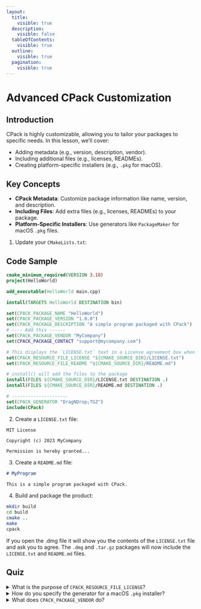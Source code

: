 ```yaml
---
layout:
  title:
    visible: true
  description:
    visible: false
  tableOfContents:
    visible: true
  outline:
    visible: true
  pagination:
    visible: true
---
```


# Advanced CPack Customization

## Introduction

CPack is highly customizable, allowing you to tailor your packages to specific needs. In this lesson, we’ll cover:

* Adding metadata (e.g., version, description, vendor).
* Including additional files (e.g., licenses, READMEs).
* Creating platform-specific installers (e.g., `.pkg` for macOS).

## Key Concepts

* **CPack Metadata**: Customize package information like name, version, and description.
* **Including Files**: Add extra files (e.g., licenses, READMEs) to your package.
* **Platform-Specific Installers**: Use generators like `PackageMaker` for macOS `.pkg` files.

1. Update your `CMakeLists.txt`:

## Code Sample

```cmake
cmake_minimum_required(VERSION 3.10)
project(HelloWorld)

add_executable(HelloWorld main.cpp)

install(TARGETS HelloWorld DESTINATION bin)

set(CPACK_PACKAGE_NAME "HelloWorld")
set(CPACK_PACKAGE_VERSION "1.0.0")
set(CPACK_PACKAGE_DESCRIPTION "A simple program packaged with CPack")
# ---- Add this ------
set(CPACK_PACKAGE_VENDOR "MyCompany")
set(CPACK_PACKAGE_CONTACT "support@mycompany.com")

# This displays the `LICENSE.txt` text in a License agreement box when you double-click the `dmg` but doesn't include the actual file in the package.
set(CPACK_RESOURCE_FILE_LICENSE "${CMAKE_SOURCE_DIR}/LICENSE.txt")
set(CPACK_RESOURCE_FILE_README "${CMAKE_SOURCE_DIR}/README.md")

# install() will add the files to the package
install(FILES ${CMAKE_SOURCE_DIR}/LICENSE.txt DESTINATION .)
install(FILES ${CMAKE_SOURCE_DIR}/README.md DESTINATION .)

# ---------------------
set(CPACK_GENERATOR "DragNDrop;TGZ")
include(CPack)
```

2. Create a `LICENSE.txt` file:

```
MIT License

Copyright (c) 2023 MyCompany

Permission is hereby granted...
```

3. Create a `README.md` file:

```markdown
# MyProgram

This is a simple program packaged with CPack.
```

4. Build and package the product:

```bash
mkdir build
cd build
cmake ..
make
cpack
```

If you open the .dmg file it will show you the contents of the `LICENSE.txt` file and ask you to agree. The `.dmg` and `.tar.gz` packages will now include the `LICENSE.txt` and `README.md` files.

## Quiz

<details>

<summary>What is the purpose of <code>CPACK_RESOURCE_FILE_LICENSE</code>?</summary>

`CPACK_RESOURCE_FILE_LICENSE` specifies the license file to include in the package.

</details>

<details>

<summary>How do you specify the generator for a macOS <code>.pkg</code> installer?</summary>

You specify the generator for a macOS `.pkg` installer using `set(CPACK_GENERATOR "PackageMaker")`.

</details>

<details>

<summary>What does <code>CPACK_PACKAGE_VENDOR</code> do?</summary>

`CPACK_PACKAGE_VENDOR` specifies the vendor name for the package.

</details>
